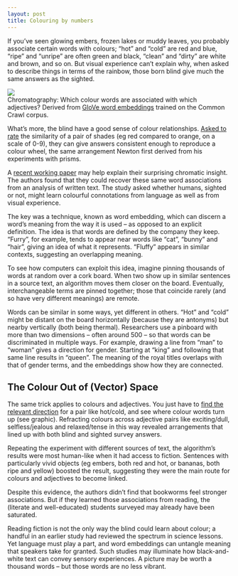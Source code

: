 ```yaml
---
layout: post
title: Colouring by numbers
---
```


If you’ve seen glowing embers, frozen lakes or muddy leaves, you probably associate certain words with colours; “hot” and “cold” are red and blue, “ripe” and “unripe” are often green and black, “clean” and “dirty” are white and brown, and so on. But visual experience can’t explain why, when asked to describe things in terms of the rainbow, those born blind give much the same answers as the sighted.

<div class="fill">
  <img src="{{site.url}}/assets/colours.png" />
</div>

<div class="caption">
Chromatography: Which colour words are associated with which adjectives? Derived from <a href="https://nlp.stanford.edu/projects/glove/">GloVe word embeddings</a> trained on the Common Crawl corpus.
</div>

What’s more, the blind have a good sense of colour relationships. [Asked to rate](https://www.tandfonline.com/doi/abs/10.1080/13506285.2018.1465148?journalCode=pvis20) the similarity of a pair of shades (eg red compared to orange, on a scale of 0-9), they can give answers consistent enough to reproduce a colour wheel, the same arrangement Newton first derived from his experiments with prisms.

A [recent working paper](https://psyarxiv.com/vyxpq/) may help explain their surprising chromatic insight. The authors found that they could recover these same word associations from an analysis of written text. The study asked whether humans, sighted or not, might learn colourful connotations from language as well as from visual experience.

The key was a technique, known as word embedding, which can discern a word’s meaning from the way it is used – as opposed to an explicit definition. The idea is that words are defined by the company they keep. “Furry”, for example, tends to appear near words like “cat”, “bunny” and “hair”, giving an idea of what it represents. “Fluffy” appears in similar contexts, suggesting an overlapping meaning.

To see how computers can exploit this idea, imagine pinning thousands of words at random over a cork board. When two show up in similar sentences in a source text, an algorithm moves them closer on the board. Eventually, interchangeable terms are pinned together; those that coincide rarely (and so have very different meanings) are remote.

Words can be similar in some ways, yet different in others. “Hot” and “cold” might be distant on the board horizontally (because they are antonyms) but nearby vertically (both being thermal). Researchers use a pinboard with more than two dimensions – often around 500 – so that words can be discriminated in multiple ways. For example, drawing a line from “man” to “woman” gives a direction for gender. Starting at “king” and following that same line results in “queen”. The meaning of the royal titles overlaps with that of gender terms, and the embeddings show how they are connected.

## The Colour Out of (Vector) Space

The same trick applies to colours and adjectives. You just have to [find the relevant direction](https://arxiv.org/abs/1802.01241) for a pair like hot/cold, and see where colour words turn up (see graphic). Refracting colours across adjective pairs like exciting/dull, selfless/jealous and relaxed/tense in this way revealed arrangements that lined up with both blind and sighted survey answers.

Repeating the experiment with different sources of text, the algorithm’s results were most human-like when it had access to fiction. Sentences with particularly vivid objects (eg embers, both red and hot, or bananas, both ripe and yellow) boosted the result, suggesting they were the main route for colours and adjectives to become linked.

Despite this evidence, the authors didn’t find that bookworms feel stronger associations. But if they learned those associations from reading, the (literate and well-educated) students surveyed may already have been saturated.

Reading fiction is not the only way the blind could learn about colour; a handful in an earlier study had reviewed the spectrum in science lessons. Yet language must play a part, and word embeddings can untangle meaning that speakers take for granted. Such studies may illuminate how black-and-white text can convey sensory experiences. A picture may be worth a thousand words – but those words are no less vibrant.
